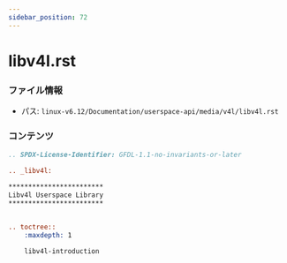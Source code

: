 ```yaml
---
sidebar_position: 72
---
```

# libv4l.rst

### ファイル情報

- パス: `linux-v6.12/Documentation/userspace-api/media/v4l/libv4l.rst`

### コンテンツ

```rst
.. SPDX-License-Identifier: GFDL-1.1-no-invariants-or-later

.. _libv4l:

************************
Libv4l Userspace Library
************************


.. toctree::
    :maxdepth: 1

    libv4l-introduction

```

